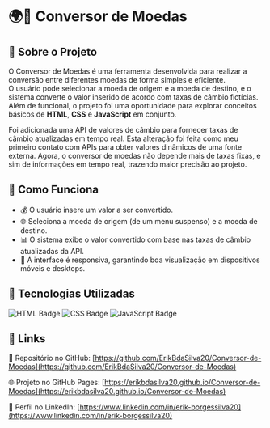 <h1>🌍💸 Conversor de Moedas</h1>
<h2>🔹 Sobre o Projeto</h2>
<p>
    O Conversor de Moedas é uma ferramenta desenvolvida para realizar a conversão entre diferentes moedas de forma simples e eficiente.<br>
    O usuário pode selecionar a moeda de origem e a moeda de destino, e o sistema converte o valor inserido de acordo com taxas de câmbio fictícias.<br>
    Além de funcional, o projeto foi uma oportunidade para explorar conceitos básicos de <b>HTML</b>, <b>CSS</b> e <b>JavaScript</b> em conjunto.
</p>

<p>Foi adicionada uma API de valores de câmbio para fornecer taxas de câmbio atualizadas em tempo real. Esta alteração foi feita como meu primeiro contato com APIs para obter valores dinâmicos de uma fonte externa. Agora, o conversor de moedas não depende mais de taxas fixas, e sim de informações em tempo real, trazendo maior precisão ao projeto.<p>

<h2>🔹 Como Funciona</h2>

<ul>
    <li>💰 O usuário insere um valor a ser convertido.</li>
<li>🌐 Seleciona a moeda de origem (de um menu suspenso) e a moeda de destino.</li>
<li>📊 O sistema exibe o valor convertido com base nas taxas de câmbio atualizadas da API.</li>
<li>📱 A interface é responsiva, garantindo boa visualização em dispositivos móveis e desktops.</li>
</ul>

<h2>🔹 Tecnologias Utilizadas</h2>
<p>
    <img alt="HTML Badge" src="https://img.shields.io/badge/HTML5-E34F26?style=for-the-badge&logo=html5&logoColor=white">
    <img alt="CSS Badge" src="https://img.shields.io/badge/CSS3-1572B6?style=for-the-badge&logo=css3&logoColor=white">
    <img alt="JavaScript Badge" src="https://img.shields.io/badge/JavaScript-F7DF1E?style=for-the-badge&logo=javascript&logoColor=black">
</p>

<h2>🌟 Links</h2>

📂 Repositório no GitHub: [https://github.com/ErikBdaSilva20/Conversor-de-Moedas](https://github.com/ErikBdaSilva20/Conversor-de-Moedas)

🌐 Projeto no GitHub Pages: [https://erikbdasilva20.github.io/Conversor-de-Moedas](https://erikbdasilva20.github.io/Conversor-de-Moedas)

🔗 Perfil no LinkedIn: [https://www.linkedin.com/in/erik-borgessilva20](https://www.linkedin.com/in/erik-borgessilva20)
